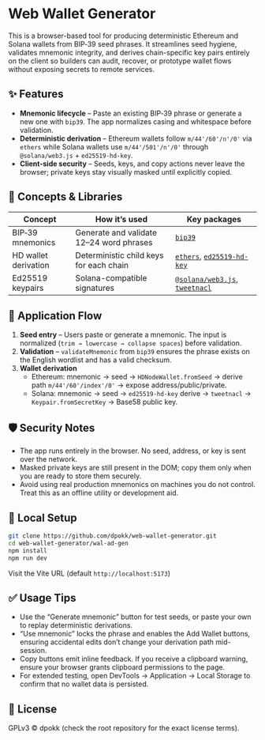 # Web Wallet Generator

This is a browser-based tool for producing deterministic Ethereum and Solana wallets from BIP‑39 seed phrases. It streamlines seed hygiene, validates mnemonic integrity, and derives chain-specific key pairs entirely on the client so builders can audit, recover, or prototype wallet flows without exposing secrets to remote services.

## ✨ Features

- **Mnemonic lifecycle** – Paste an existing BIP‑39 phrase or generate a new one with `bip39`. The app normalizes casing and whitespace before validation.
- **Deterministic derivation** – Ethereum wallets follow `m/44'/60'/n'/0'` via `ethers` while Solana wallets use `m/44'/501'/n'/0'` through `@solana/web3.js` + `ed25519-hd-key`.
- **Client-side security** – Seeds, keys, and copy actions never leave the browser; private keys stay visually masked until explicitly copied.

## 🧠 Concepts & Libraries

| Concept | How it’s used | Key packages |
| --- | --- | --- |
| BIP‑39 mnemonics | Generate and validate 12–24 word phrases | [`bip39`](https://github.com/bitcoinjs/bip39) |
| HD wallet derivation | Deterministic child keys for each chain | [`ethers`](https://docs.ethers.org/), [`ed25519-hd-key`](https://github.com/dazza5000/ed25519-hd-key) |
| Ed25519 keypairs | Solana-compatible signatures | [`@solana/web3.js`](https://solana-labs.github.io/solana-web3.js/), [`tweetnacl`](https://github.com/dchest/tweetnacl-js) |

## 🧩 Application Flow

1. **Seed entry** – Users paste or generate a mnemonic. The input is normalized (`trim → lowercase → collapse spaces`) before validation.
2. **Validation** – `validateMnemonic` from `bip39` ensures the phrase exists on the English wordlist and has a valid checksum.
3. **Wallet derivation**
	- Ethereum: mnemonic → seed → `HDNodeWallet.fromSeed` → derive path `m/44'/60'/index'/0'` → expose address/public/private.
	- Solana: mnemonic → seed → `ed25519-hd-key` derive → `tweetnacl` → `Keypair.fromSecretKey` → Base58 public key.

## 🛡️ Security Notes

- The app runs entirely in the browser. No seed, address, or key is sent over the network.
- Masked private keys are still present in the DOM; copy them only when you are ready to store them securely.
- Avoid using real production mnemonics on machines you do not control. Treat this as an offline utility or development aid.

## 🚀 Local Setup

```bash
git clone https://github.com/dpokk/web-wallet-generator.git
cd web-wallet-generator/wal-ad-gen
npm install
npm run dev
```

Visit the Vite URL (default `http://localhost:5173`) 

## ✅ Usage Tips

- Use the “Generate mnemonic” button for test seeds, or paste your own to replay deterministic derivations.
- “Use mnemonic” locks the phrase and enables the Add Wallet buttons, ensuring accidental edits don’t change your derivation path mid-session.
- Copy buttons emit inline feedback. If you receive a clipboard warning, ensure your browser grants clipboard permissions to the page.
- For extended testing, open DevTools → Application → Local Storage to confirm that no wallet data is persisted.

## 📄 License

GPLv3 © dpokk (check the root repository for the exact license terms).
